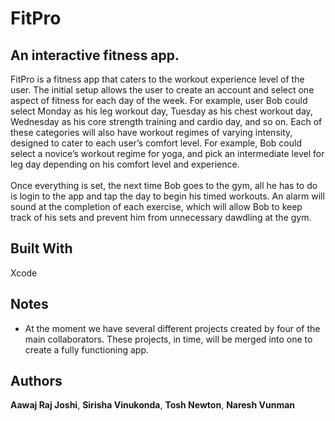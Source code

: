 # FitPro

## An interactive fitness app.

FitPro is a fitness app that caters to the workout experience level of the user. The initial setup allows the user to create an account and select one aspect of fitness for each day of the week. For example, user Bob could select Monday as his leg workout day, Tuesday as his chest workout day, Wednesday as his core strength training and cardio day, and so on. Each of these categories will also have workout regimes of varying intensity, designed to cater to each user’s comfort level. For example, Bob could select a novice’s workout regime for yoga, and pick an intermediate level for leg day depending on his comfort level and experience.<br />
<br />
Once everything is set, the next time Bob goes to the gym, all he has to do is login to the app and tap the day to begin his timed workouts. An alarm will sound at the completion of each exercise, which will allow Bob to keep track of his sets and prevent him from unnecessary dawdling at the gym. 



## Built With

Xcode

## Notes

* At the moment we have several different projects created by four of the main collaborators. These projects, in time, will be merged into one to create a fully functioning app.  


## Authors

**Aawaj Raj Joshi**, **Sirisha Vinukonda**, **Tosh Newton**, **Naresh Vunman**


